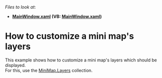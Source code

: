 <!-- default file list -->
*Files to look at*:

* **[MainWindow.xaml](./CS/MiniMapLayers/MainWindow.xaml) (VB: [MainWindow.xaml](./VB/MiniMapLayers/MainWindow.xaml))**
<!-- default file list end -->
# How to customize a mini map's layers


This example shows how to customize a mini map's layers which should be displayed.<br />For this, use the <a href="https://documentation.devexpress.com/#WPF/DevExpressXpfMapMiniMap_Layerstopic">MiniMap.Layers</a> collection.

<br/>


